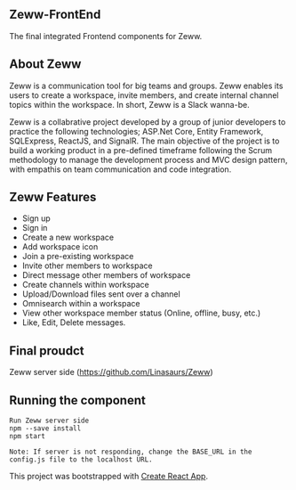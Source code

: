 ## Zeww-FrontEnd
The final integrated Frontend components for Zeww.

## About Zeww

Zeww is a communication tool for big teams and groups. Zeww enables its users to create a workspace, invite members, and create internal  channel topics within the workspace.  In short, Zeww is a Slack wanna-be.

Zeww is a collabrative project developed by a group of junior developers to practice the following technologies; ASP.Net Core, Entity Framework, SQLExpress, ReactJS, and SignalR. The main objective of the project is to build a working product in a pre-defined timeframe following the Scrum methodology to manage the development process and MVC design pattern, with empathis on team communication and code integration.

## Zeww Features

- Sign up
- Sign in
- Create a new workspace
- Add workspace icon
- Join a pre-existing workspace
- Invite other members to workspace
- Direct message other members of workspace
- Create channels within workspace
- Upload/Download files sent over a channel
- Omnisearch within a workspace
- View other workspace member status (Online, offline, busy, etc.)
- Like, Edit, Delete messages.

## Final proudct
 
 Zeww server side (https://github.com/Linasaurs/Zeww)

## Running the component

`Run Zeww server side` </br>
`npm --save install` </br>
`npm start`</br>

`Note: If server is not responding, change the BASE_URL in the config.js file to the localhost URL.`


This project was bootstrapped with [Create React App](https://github.com/facebook/create-react-app).
